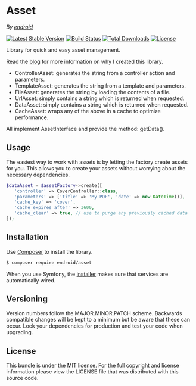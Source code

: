# Asset

*By [endroid](https://endroid.nl/)*

[![Latest Stable Version](http://img.shields.io/packagist/v/endroid/asset.svg)](https://packagist.org/packages/endroid/asset)
[![Build Status](http://img.shields.io/travis/endroid/asset.svg)](http://travis-ci.org/endroid/asset)
[![Total Downloads](http://img.shields.io/packagist/dt/endroid/asset.svg)](https://packagist.org/packages/endroid/asset)
[![License](http://img.shields.io/packagist/l/endroid/asset.svg)](https://packagist.org/packages/endroid/asset)

Library for quick and easy asset management.

Read the [blog](https://medium.com/@endroid/pdf-generation-in-symfony-3080702353b)
for more information on why I created this library.

* ControllerAsset: generates the string from a controller action and parameters.
* TemplateAsset: generates the string from a template and parameters.
* FileAsset: generates the string by loading the contents of a file.
* UrlAsset: simply contains a string which is returned when requested.
* DataAsset: simply contains a string which is returned when requested.
* CacheAsset: wraps any of the above in a cache to optimize performance.

All implement AssetInterface and provide the method: getData().

## Usage

The easiest way to work with assets is by letting the factory create assets for
you. This allows you to create your assets without worrying about the necessary
dependencies.

```php
$dataAsset = $assetFactory->create([
   'controller' => CoverController::class,
   'parameters' => ['title' => 'My PDF', 'date' => new DateTime()],
   'cache_key' => 'cover',
   'cache_expires_after' => 3600,
   'cache_clear' => true, // use to purge any previously cached data
]);
```

## Installation

Use [Composer](https://getcomposer.org/) to install the library.

``` bash
$ composer require endroid/asset
```

When you use Symfony, the [installer](https://github.com/endroid/installer)
makes sure that services are automatically wired.

## Versioning

Version numbers follow the MAJOR.MINOR.PATCH scheme. Backwards compatible
changes will be kept to a minimum but be aware that these can occur. Lock
your dependencies for production and test your code when upgrading.

## License

This bundle is under the MIT license. For the full copyright and license
information please view the LICENSE file that was distributed with this source code.
